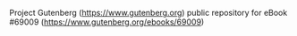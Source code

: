 Project Gutenberg (https://www.gutenberg.org) public repository for
eBook #69009 (https://www.gutenberg.org/ebooks/69009)
